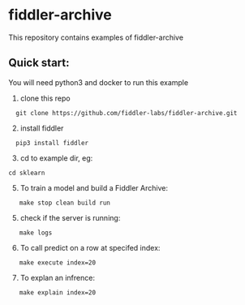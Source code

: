 # fiddler-archive
This repository contains examples of fiddler-archive

## Quick start:

You will need python3 and docker to run this example

1. clone this repo
```
  git clone https://github.com/fiddler-labs/fiddler-archive.git
```
2. install fiddler
```
  pip3 install fiddler
```

3. cd to example dir, eg:
```
cd sklearn
```

5. To train a model and build a Fiddler Archive:
```
   make stop clean build run
```

5. check if the server is running:
```
   make logs
```

6. To call predict on a row at specifed index:  
```
   make execute index=20
```

 7. To explan an infrence:
```
   make explain index=20
```
